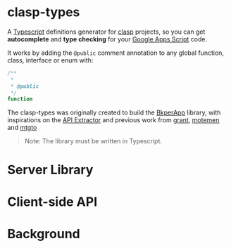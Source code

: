 # clasp-types

A [Typescript](https://www.typescriptlang.org/) definitions generator for [clasp](https://github.com/google/clasp) projects, so you can get **autocomplete** and **type checking** for your [Google Apps Script](https://developers.google.com/apps-script/) code.

It works by adding the ```@public``` comment annotation to any global function, class, interface or enum with:

```ts
/**
 * 
 * @public
 */
function 
```

The clasp-types was originally created to build the [BkperApp](https://github.com/bkper/bkper-app) library, with inspirations on the [API Extractor](https://api-extractor.com/) and previous work from [grant](https://github.com/grant/google-apps-script-dts), [motemen](https://github.com/motemen/dts-google-apps-script) and [mtgto](https://github.com/mtgto/dts-google-apps-script-advanced)

> Note: The library must be written in Typescript.

# Server Library

# Client-side API

# Background